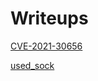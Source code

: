 # Writeups

[CVE-2021-30656](https://jsherman212.github.io/CVE-2021-30656)

[used_sock](https://jsherman212.github.io/used_sock/)
